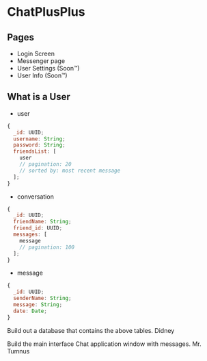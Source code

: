 # ChatPlusPlus

## Pages

- Login Screen
- Messenger page
- User Settings (Soon™)
- User Info (Soon™)

## What is a User

- user

```js
{
  _id: UUID;
  username: String;
  password: String;
  friendsList: [
    user
    // pagination: 20
    // sorted by: most recent message
  ];
}
```

- conversation

```js
{
  _id: UUID;
  friendName: String;
  friend_id: UUID;
  messages: [
    message
    // pagination: 100
  ];
}
```

- message

```js
{
  _id: UUID;
  senderName: String;
  message: String;
  date: Date;
}
```

<!-- ^^^ <-------------------------11/23/2019


vvv <-------------------------11/23/2019 -->

Build out a database that contains the above tables. Didney

Build the main interface Chat application window with messages. Mr. Tumnus
